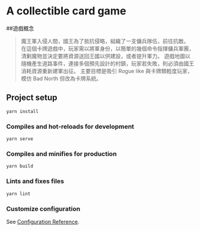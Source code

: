 # A collectible card game

##遊戲概念

>魔王軍入侵人間，國王為了抵抗侵略，組織了一支傭兵隊伍，前往抗敵。
>在這個卡牌遊戲中，玩家需以將軍身份，以簡單的幾個命令指揮傭兵軍團，清剿魔物並決定要將資源送回王國以供建設，或者提升軍力。
>遊戲地圖以隨機產生道路事件，連接多個預先設計的村鎮，玩家若失敗，則必須由國王消耗資源重新建軍出征。
>主要目標是吸引 Rogue like 與卡牌類輕度玩家，模仿 Bad North 但改為卡牌系統。

## Project setup
```
yarn install
```

### Compiles and hot-reloads for development
```
yarn serve
```

### Compiles and minifies for production
```
yarn build
```

### Lints and fixes files
```
yarn lint
```

### Customize configuration
See [Configuration Reference](https://cli.vuejs.org/config/).
